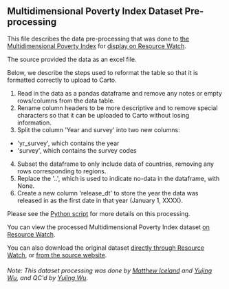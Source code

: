 ## Multidimensional Poverty Index Dataset Pre-processing
This file describes the data pre-processing that was done to [the Multidimensional Poverty Index](http://hdr.undp.org/en/2020-MPI) for [display on Resource Watch](https://resourcewatch.org/data/explore/d3486db9-5da4-4aee-a363-f71b643a7ce1).

The source provided the data as an excel file.

Below, we describe the steps used to reformat the table so that it is formatted correctly to upload to Carto.

1. Read in the data as a pandas dataframe and remove any notes or empty rows/columns from the data table.
2. Rename column headers to be more descriptive and to remove special characters so that it can be uploaded to Carto without losing information.
3. Split the column 'Year and survey' into two new columns:
  - 'yr_survey', which contains the year
  - 'survey', which contains the survey codes
4. Subset the dataframe to only include data of countries, removing any rows corresponding to regions.
5. Replace the '..', which is used to indicate no-data in the dataframe, with None.
6. Create a new column 'release_dt' to store the year the data was released in as the first date in that year (January 1, XXXX).

Please see the [Python script](https://github.com/resource-watch/data-pre-processing/blob/master/soc_006_rw1_multidimensional_poverty_index/soc_006_rw1_multidimensional_poverty_index_processing.py) for more details on this processing.

You can view the processed Multidimensional Poverty Index dataset [on Resource Watch](https://resourcewatch.org/data/explore/d3486db9-5da4-4aee-a363-f71b643a7ce1).

You can also download the original dataset [directly through Resource Watch](https://wri-public-data.s3.amazonaws.com/resourcewatch/soc_006_rw1_multidimensional_poverty_index.zip), or [from the source website](http://hdr.undp.org/en/2020-MPI).

###### Note: This dataset processing was done by [Matthew Iceland](https://github.com/miceland2) and [Yujing Wu](https://www.wri.org/profile/yujing-wu), and QC'd by [Yujing Wu](https://www.wri.org/profile/yujing-wu).
